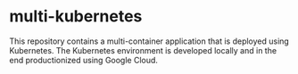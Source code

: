 # multi-kubernetes
This repository contains a multi-container application that is deployed using Kubernetes. The Kubernetes environment is developed locally and in the end productionized using Google Cloud.